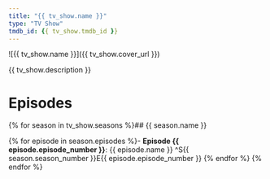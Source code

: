 ```yaml
---
title: "{{ tv_show.name }}"
type: "TV Show"
tmdb_id: {{ tv_show.tmdb_id }}
---
```


![{{ tv_show.name }}]({{ tv_show.cover_url }})

{{ tv_show.description }}

# Episodes

{% for season in tv_show.seasons %}## {{ season.name }}

{% for episode in season.episodes %}- **Episode {{ episode.episode_number }}**: {{ episode.name }} ^S{{ season.season_number }}E{{ episode.episode_number }}
{% endfor %}
{% endfor %}

